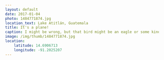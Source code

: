 ```yaml
---
layout: default
date: 2017-01-04
photo: 1484771874.jpg
location_text: Lake Atitlán, Guatemala
title: It's a plane!
caption: I might be wrong, but that bird might be an eagle or some kind of condor. They are very common in the area and fly over the mountains and river searching for food. Majestic!
image: /img/thumb/1484771874.jpg
location:
    latitude: 14.6906713
    longitude: -91.2025207
---
```


